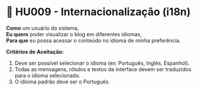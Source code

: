 # 📖 HU009 - Internacionalização (i18n)

**Como** um usuário do sistema,\
**Eu quero** poder visualizar o blog em diferentes idiomas,\
**Para que** eu possa acessar o conteúdo no idioma de minha preferência.

**Critérios de Aceitação:**

1. Deve ser possível selecionar o idioma (ex: Português, Inglês, Espanhol).
2. Todas as mensagens, rótulos e textos da interface devem ser traduzidos para o idioma selecionado.
3. O idioma padrão deve ser o Português.
